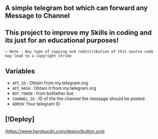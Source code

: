 ## A simple telegram bot which can forward any <b>Message</b> to Channel

## This project to improve my Skills in coding and its just for an educational purposes!

```
~ Note : Any type of copying and redistribution of this source code may lead to a copyright strike
```

## Variables

* `API_ID` : Obtain from my.telegram.org
* `API_HASH` : Obtain it from my.telegram.org
* `BOT_TOKEN` : from botfather bot
* `CHANNEL_ID` : ID of the the channel the message should be pasted
* `ADMIN`: Your telegram ID

## [!Deploy]

[(https://www.herokucdn.com/deploy/button.svg)](https://heroku.com/deploy?template=https://github.com/Rishyee/CopyBot)
